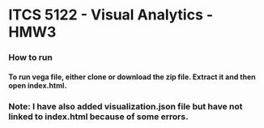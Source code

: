 # ITCS 5122 - Visual Analytics - HMW3
### How to run
#### To run vega file, either clone or download the zip file. Extract it and then open index.html.
### Note: I have also added visualization.json file but have not linked to index.html because of some errors.
